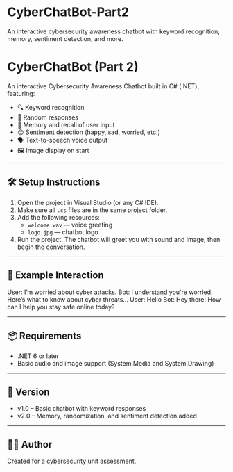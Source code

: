 # CyberChatBot-Part2
An interactive cybersecurity awareness chatbot with keyword recognition, memory, sentiment detection, and more.
# CyberChatBot (Part 2)

An interactive Cybersecurity Awareness Chatbot built in C# (.NET), featuring:
- 🔍 Keyword recognition
- 🎲 Random responses
- 🧠 Memory and recall of user input
- 😊 Sentiment detection (happy, sad, worried, etc.)
- 🗣️ Text-to-speech voice output
- 🖼️ Image display on start

---

## 🛠 Setup Instructions

1. Open the project in Visual Studio (or any C# IDE).
2. Make sure all `.cs` files are in the same project folder.
3. Add the following resources:
   - `welcome.wav` — voice greeting
   - `logo.jpg` — chatbot logo
4. Run the project. The chatbot will greet you with sound and image, then begin the conversation.

---

## 🧪 Example Interaction

User: I’m worried about cyber attacks.
Bot: I understand you're worried. Here’s what to know about cyber threats...
User: Hello
Bot: Hey there! How can I help you stay safe online today?

---

## 📦 Requirements

- .NET 6 or later
- Basic audio and image support (System.Media and System.Drawing)

---

## 🏁 Version

- v1.0 – Basic chatbot with keyword responses
- v2.0 – Memory, randomization, and sentiment detection added

---

## 👨‍💻 Author

Created for a cybersecurity unit assessment.
